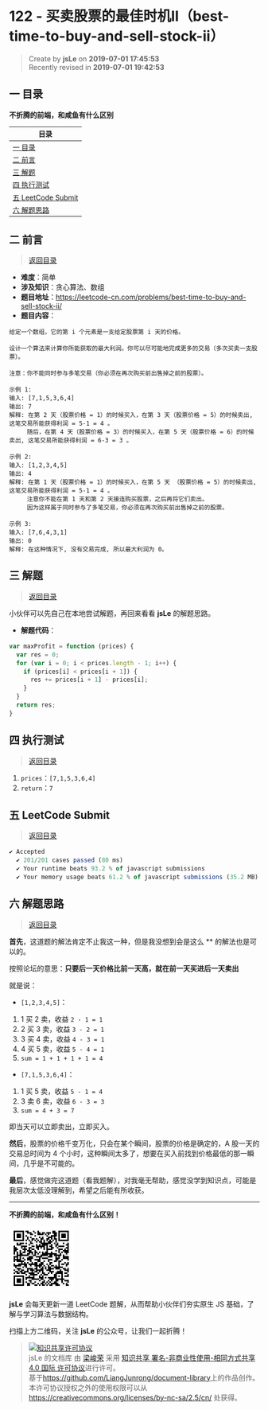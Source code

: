 122 - 买卖股票的最佳时机II（best-time-to-buy-and-sell-stock-ii）
===

> Create by **jsLe** on **2019-07-01 17:45:53**  
> Recently revised in **2019-07-01 19:42:53**

## <a name="chapter-one" id="chapter-one">一 目录</a>

**不折腾的前端，和咸鱼有什么区别**

| 目录 |
| --- | 
| [一 目录](#chapter-one) | 
| <a name="catalog-chapter-two" id="catalog-chapter-two"></a>[二 前言](#chapter-two) |
| <a name="catalog-chapter-three" id="catalog-chapter-three"></a>[三 解题](#chapter-three) |
| <a name="catalog-chapter-four" id="catalog-chapter-four"></a>[四 执行测试](#chapter-four) |
| <a name="catalog-chapter-five" id="catalog-chapter-five"></a>[五 LeetCode Submit](#chapter-five) |
| <a name="catalog-chapter-six" id="catalog-chapter-six"></a>[六 解题思路](#chapter-six) |

## <a name="chapter-two" id="chapter-two">二 前言</a>

> [返回目录](#chapter-one)

* **难度**：简单
* **涉及知识**：贪心算法、数组
* **题目地址**：https://leetcode-cn.com/problems/best-time-to-buy-and-sell-stock-ii/
* **题目内容**：

```
给定一个数组，它的第 i 个元素是一支给定股票第 i 天的价格。

设计一个算法来计算你所能获取的最大利润。你可以尽可能地完成更多的交易（多次买卖一支股票）。

注意：你不能同时参与多笔交易（你必须在再次购买前出售掉之前的股票）。

示例 1:
输入: [7,1,5,3,6,4]
输出: 7
解释: 在第 2 天（股票价格 = 1）的时候买入，在第 3 天（股票价格 = 5）的时候卖出, 这笔交易所能获得利润 = 5-1 = 4 。
     随后，在第 4 天（股票价格 = 3）的时候买入，在第 5 天（股票价格 = 6）的时候卖出, 这笔交易所能获得利润 = 6-3 = 3 。

示例 2:
输入: [1,2,3,4,5]
输出: 4
解释: 在第 1 天（股票价格 = 1）的时候买入，在第 5 天 （股票价格 = 5）的时候卖出, 这笔交易所能获得利润 = 5-1 = 4 。
     注意你不能在第 1 天和第 2 天接连购买股票，之后再将它们卖出。
     因为这样属于同时参与了多笔交易，你必须在再次购买前出售掉之前的股票。

示例 3:
输入: [7,6,4,3,1]
输出: 0
解释: 在这种情况下, 没有交易完成, 所以最大利润为 0。
```

## <a name="chapter-three" id="chapter-three">三 解题</a>

> [返回目录](#chapter-one)

小伙伴可以先自己在本地尝试解题，再回来看看 **jsLe** 的解题思路。

* **解题代码**：

```js
var maxProfit = function (prices) {
  var res = 0;
  for (var i = 0; i < prices.length - 1; i++) {
    if (prices[i] < prices[i + 1]) {
      res += prices[i + 1] - prices[i];
    }
  }
  return res;
}
```

## <a name="chapter-four" id="chapter-four">四 执行测试</a>

> [返回目录](#chapter-one)

1. `prices`：`[7,1,5,3,6,4]`
2. `return`：`7`

## <a name="chapter-five" id="chapter-five">五 LeetCode Submit</a>

> [返回目录](#chapter-one)

```js
✔ Accepted
  ✔ 201/201 cases passed (80 ms)
  ✔ Your runtime beats 93.2 % of javascript submissions
  ✔ Your memory usage beats 61.2 % of javascript submissions (35.2 MB)
```

## <a name="chapter-six" id="chapter-six">六 解题思路</a>

> [返回目录](#chapter-one)

**首先**，这道题的解法肯定不止我这一种，但是我没想到会是这么 ** 的解法也是可以的。

按照论坛的意思：**只要后一天价格比前一天高，就在前一天买进后一天卖出**

就是说：

* `[1,2,3,4,5]`：

1. 1 买 2 卖，收益 `2 - 1 = 1`
2. 2 买 3 卖，收益 `3 - 2 = 1`
3. 3 买 4 卖，收益 `4 - 3 = 1`
4. 4 买 5 卖，收益 `5 - 4 = 1`
5. `sum = 1 + 1 + 1 + 1 = 4`

* `[7,1,5,3,6,4]`：

1. 1 买 5 卖，收益 `5 - 1 = 4`
2. 3 卖 6 卖，收益 `6 - 3 = 3`
3. `sum = 4 + 3 = 7`

即当天可以立即卖出，立即买入。

**然后**，股票的价格千变万化，只会在某个瞬间，股票的价格是确定的，A 股一天的交易总时间为 4 个小时，这种瞬间太多了，想要在买入前找到价格最低的那一瞬间，几乎是不可能的。

**最后**，感觉做完这道题（看我题解），对我毫无帮助，感觉没学到知识点，可能是我层次太低没理解到，希望之后能有所收获。

---

**不折腾的前端，和咸鱼有什么区别！**

![图](../../../public-repertory/img/z-small-wechat-public-address.jpg)

**jsLe** 会每天更新一道 LeetCode 题解，从而帮助小伙伴们夯实原生 JS 基础，了解与学习算法与数据结构。

扫描上方二维码，关注 **jsLe** 的公众号，让我们一起折腾！

> <a rel="license" href="http://creativecommons.org/licenses/by-nc-sa/4.0/"><img alt="知识共享许可协议" style="border-width:0" src="https://i.creativecommons.org/l/by-nc-sa/4.0/88x31.png" /></a><br /><span xmlns:dct="http://purl.org/dc/terms/" property="dct:title">jsLe 的文档库</span> 由 <a xmlns:cc="http://creativecommons.org/ns#" href="https://github.com/LiangJunrong/document-library" property="cc:attributionName" rel="cc:attributionURL">梁峻荣</a> 采用 <a rel="license" href="http://creativecommons.org/licenses/by-nc-sa/4.0/">知识共享 署名-非商业性使用-相同方式共享 4.0 国际 许可协议</a>进行许可。<br />基于<a xmlns:dct="http://purl.org/dc/terms/" href="https://github.com/LiangJunrong/document-library" rel="dct:source">https://github.com/LiangJunrong/document-library</a>上的作品创作。<br />本许可协议授权之外的使用权限可以从 <a xmlns:cc="http://creativecommons.org/ns#" href="https://creativecommons.org/licenses/by-nc-sa/2.5/cn/" rel="cc:morePermissions">https://creativecommons.org/licenses/by-nc-sa/2.5/cn/</a> 处获得。